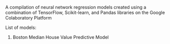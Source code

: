 A compilation of neural network regression models created using a combination of TensorFlow, Scikit-learn, and Pandas libraries on the Google Colaboratory Platform

List of models:
1. Boston Median House Value Predictive Model
